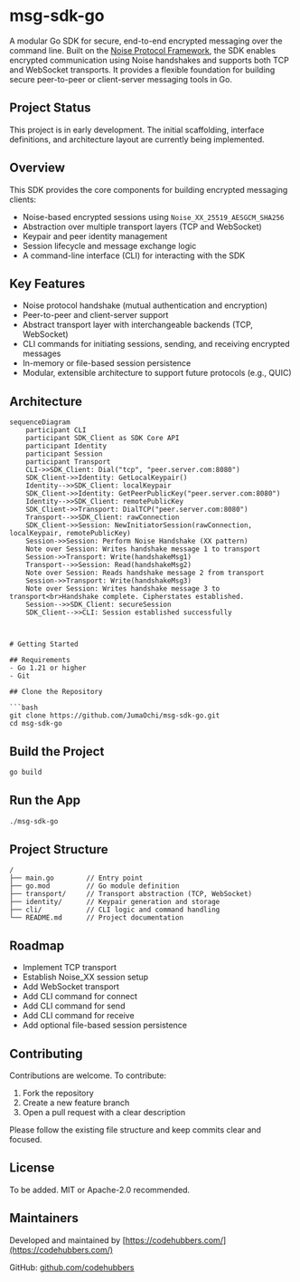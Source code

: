# msg-sdk-go

A modular Go SDK for secure, end-to-end encrypted messaging over the command line. Built on the [Noise Protocol Framework](https://noiseprotocol.org/), the SDK enables encrypted communication using Noise handshakes and supports both TCP and WebSocket transports. It provides a flexible foundation for building secure peer-to-peer or client-server messaging tools in Go.

## Project Status

This project is in early development. The initial scaffolding, interface definitions, and architecture layout are currently being implemented.

## Overview

This SDK provides the core components for building encrypted messaging clients:

- Noise-based encrypted sessions using `Noise_XX_25519_AESGCM_SHA256`
- Abstraction over multiple transport layers (TCP and WebSocket)
- Keypair and peer identity management
- Session lifecycle and message exchange logic
- A command-line interface (CLI) for interacting with the SDK

## Key Features

- Noise protocol handshake (mutual authentication and encryption)
- Peer-to-peer and client-server support
- Abstract transport layer with interchangeable backends (TCP, WebSocket)
- CLI commands for initiating sessions, sending, and receiving encrypted messages
- In-memory or file-based session persistence
- Modular, extensible architecture to support future protocols (e.g., QUIC)

## Architecture

```mermaid
sequenceDiagram
    participant CLI
    participant SDK_Client as SDK Core API
    participant Identity
    participant Session
    participant Transport
    CLI->>SDK_Client: Dial("tcp", "peer.server.com:8080")
    SDK_Client->>Identity: GetLocalKeypair()
    Identity-->>SDK_Client: localKeypair
    SDK_Client->>Identity: GetPeerPublicKey("peer.server.com:8080")
    Identity-->>SDK_Client: remotePublicKey
    SDK_Client->>Transport: DialTCP("peer.server.com:8080")
    Transport-->>SDK_Client: rawConnection
    SDK_Client->>Session: NewInitiatorSession(rawConnection, localKeypair, remotePublicKey)
    Session->>Session: Perform Noise Handshake (XX pattern)
    Note over Session: Writes handshake message 1 to transport
    Session->>Transport: Write(handshakeMsg1)
    Transport-->>Session: Read(handshakeMsg2)
    Note over Session: Reads handshake message 2 from transport
    Session->>Transport: Write(handshakeMsg3)
    Note over Session: Writes handshake message 3 to transport<br>Handshake complete. Cipherstates established.
    Session-->>SDK_Client: secureSession
    SDK_Client-->>CLI: Session established successfully



# Getting Started

## Requirements
- Go 1.21 or higher
- Git

## Clone the Repository

```bash
git clone https://github.com/JumaOchi/msg-sdk-go.git
cd msg-sdk-go
```

## Build the Project
```bash
go build
```

## Run the App
```bash
./msg-sdk-go
```

## Project Structure
```
/
├── main.go        // Entry point
├── go.mod         // Go module definition
├── transport/     // Transport abstraction (TCP, WebSocket)
├── identity/      // Keypair generation and storage
├── cli/           // CLI logic and command handling
└── README.md      // Project documentation
```

## Roadmap
- Implement TCP transport
- Establish Noise_XX session setup
- Add WebSocket transport
- Add CLI command for connect
- Add CLI command for send
- Add CLI command for receive
- Add optional file-based session persistence

## Contributing
Contributions are welcome. To contribute:
1. Fork the repository
2. Create a new feature branch
3. Open a pull request with a clear description

Please follow the existing file structure and keep commits clear and focused.

## License
To be added. MIT or Apache-2.0 recommended.

## Maintainers
Developed and maintained by [https://codehubbers.com/](https://codehubbers.com/)

GitHub: [github.com/codehubbers](https://github.com/codehubbers)